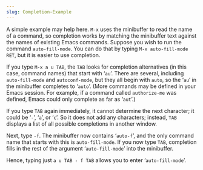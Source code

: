 ```yaml
---
slug: Completion-Example
---
```


A simple example may help here. `M-x` uses the minibuffer to read the name of a command, so completion works by matching the minibuffer text against the names of existing Emacs commands. Suppose you wish to run the command `auto-fill-mode`. You can do that by typing `M-x auto-fill-mode RET`, but it is easier to use completion.

If you type `M-x a u TAB`, the `TAB` looks for completion alternatives (in this case, command names) that start with ‘`au`’. There are several, including `auto-fill-mode` and `autoconf-mode`, but they all begin with `auto`, so the ‘`au`’ in the minibuffer completes to ‘`auto`’. (More commands may be defined in your Emacs session. For example, if a command called `authorize-me` was defined, Emacs could only complete as far as ‘`aut`’.)

If you type `TAB` again immediately, it cannot determine the next character; it could be ‘`-`’, ‘`a`’, or ‘`c`’. So it does not add any characters; instead, `TAB` displays a list of all possible completions in another window.

Next, type `-f`. The minibuffer now contains ‘`auto-f`’, and the only command name that starts with this is `auto-fill-mode`. If you now type `TAB`, completion fills in the rest of the argument ‘`auto-fill-mode`’ into the minibuffer.

Hence, typing just `a u TAB - f TAB` allows you to enter ‘`auto-fill-mode`’.

